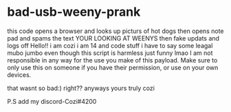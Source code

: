 # bad-usb-weeny-prank
this code opens a browser and looks up picturs of hot dogs then opens note pad and spams the text YOUR LOOKING AT WEENYS then fake updats and logs off
Hello!! i am cozi i am 14 and code stuff 
i have to say some leagal mubo jumbo even though this script is harmless just funny lmao 
I am not responsible in any way for the use you make of this payload. Make sure to only use this on someone if you have their permission, or use on your own devices.

that wasnt so bad:) right??
anyways yours truly cozi

P.S
add my discord-Cozi#4200
